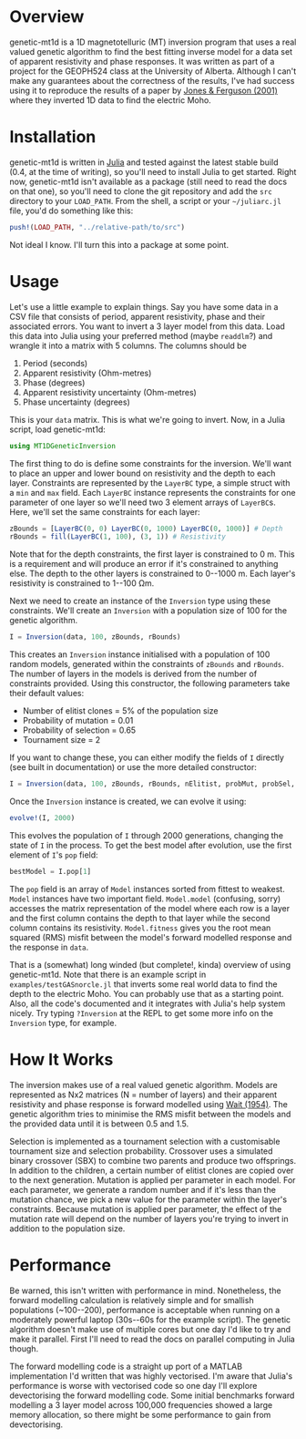 # Overview

genetic-mt1d is a 1D magnetotelluric (MT) inversion program that uses a real
valued genetic algorithm to find the best fitting inverse model for a data set
of apparent resistivity and phase responses. It was written as part of a project
for the GEOPH524 class at the University of Alberta. Although I can't make any
guarantees about the correctness of the results, I've had success using it to
reproduce the results of a paper by [Jones & Ferguson (2001)][electric-moho]
where they inverted 1D data to find the electric Moho.

[electric-moho]: http://www.nature.com/nature/journal/v409/n6818/abs/409331a0.html

# Installation

genetic-mt1d is written in [Julia][julia-lang] and tested against the latest
stable build (0.4, at the time of writing), so you'll need to install Julia to
get started. Right now, genetic-mt1d isn't available as a package (still need to
read the docs on that one), so you'll need to clone the git repository and add
the `src` directory to your `LOAD_PATH`. From the shell, a script or your
`~/juliarc.jl` file, you'd do something like this:

``` julia
push!(LOAD_PATH, "../relative-path/to/src")
```

Not ideal I know. I'll turn this into a package at some point.

[julia-lang]: http://julialang.org

# Usage

Let's use a little example to explain things. Say you have some data in a CSV
file that consists of period, apparent resistivity, phase and their associated
errors. You want to invert a 3 layer model from this data. Load this data into
Julia using your preferred method (maybe `readdlm`?)  and wrangle it into a
matrix with 5 columns. The columns should be

1. Period (seconds)
2. Apparent resistivity (Ohm-metres)
3. Phase (degrees)
4. Apparent resistivity uncertainty (Ohm-metres)
5. Phase uncertainty (degrees)

This is your `data` matrix. This is what we're going to invert. Now, in a Julia
script, load genetic-mt1d:

``` julia
using MT1DGeneticInversion
```

The first thing to do is define some constraints for the inversion. We'll want
to place an upper and lower bound on resistivity and the depth to each
layer. Constraints are represented by the `LayerBC` type, a simple struct with a
`min` and `max` field. Each `LayerBC` instance represents the constraints for
one parameter of one layer so we'll need two 3 element arrays of
`LayerBC`s. Here, we'll set the same constraints for each layer:

``` julia
zBounds = [LayerBC(0, 0) LayerBC(0, 1000) LayerBC(0, 1000)] # Depth
rBounds = fill(LayerBC(1, 100), (3, 1)) # Resistivity
```

Note that for the depth constraints, the first layer is constrained to 0 m. This
is a requirement and will produce an error if it's constrained to anything
else. The depth to the other layers is constrained to 0--1000 m. Each layer's
resistivity is constrained to 1--100 Ωm.

Next we need to create an instance of the `Inversion` type using these
constraints. We'll create an `Inversion` with a population size of 100 for the
genetic algorithm.

``` julia
I = Inversion(data, 100, zBounds, rBounds)
```

This creates an `Inversion` instance initialised with a population of 100 random
models, generated within the constraints of `zBounds` and `rBounds`. The number
of layers in the models is derived from the number of constraints
provided. Using this constructor, the following parameters take their default
values:

- Number of elitist clones = 5% of the population size
- Probability of mutation = 0.01
- Probability of selection = 0.65
- Tournament size = 2

If you want to change these, you can either modify the fields of `I` directly
(see built in documentation) or use the more detailed constructor:

``` julia
I = Inversion(data, 100, zBounds, rBounds, nElitist, probMut, probSel, tournSize)
```

Once the `Inversion` instance is created, we can evolve it using:

``` julia
evolve!(I, 2000)
```

This evolves the population of `I` through 2000 generations, changing the state
of `I` in the process. To get the best model after evolution, use the first
element of `I`'s `pop` field:

```julia
bestModel = I.pop[1]
```

The `pop` field is an array of `Model` instances sorted from fittest to
weakest. `Model` instances have two important field. `Model.model` (confusing,
sorry) accesses the matrix representation of the model where each row is a layer
and the first column contains the depth to that layer while the second column
contains its resistivity. `Model.fitness` gives you the root mean squared (RMS)
misfit between the model's forward modelled response and the response in `data`.

That is a (somewhat) long winded (but complete!, kinda) overview of using
genetic-mt1d. Note that there is an example script in
`examples/testGASnorcle.jl` that inverts some real world data to find the depth
to the electric Moho. You can probably use that as a starting point. Also, all
the code's documented and it integrates with Julia's help system nicely. Try
typing `?Inversion` at the REPL to get some more info on the `Inversion` type,
for example.

# How It Works

The inversion makes use of a real valued genetic algorithm. Models are
represented as Nx2 matrices (N = number of layers) and their apparent
resistivity and phase response is forward modelled using
[Wait (1954)][wait-recursion]. The genetic algorithm tries to minimise the RMS
misfit between the models and the provided data until it is between 0.5 and 1.5.

[wait-recursion]: http://library.seg.org/doi/abs/10.1190/1.1437994

Selection is implemented as a tournament selection with a customisable
tournament size and selection probability. Crossover uses a simulated binary
crossover (SBX) to combine two parents and produce two offsprings. In addition
to the children, a certain number of elitist clones are copied over to the next
generation. Mutation is applied per parameter in each model. For each parameter,
we generate a random number and if it's less than the mutation chance, we pick a
new value for the parameter within the layer's constraints. Because mutation is
applied per parameter, the effect of the mutation rate will depend on the number
of layers you're trying to invert in addition to the population size.


# Performance

Be warned, this isn't written with performance in mind. Nonetheless, the forward
modelling calculation is relatively simple and for smallish populations
(~100--200), performance is acceptable when running on a moderately powerful
laptop (30s--60s for the example script). The genetic algorithm doesn't make use
of multiple cores but one day I'd like to try and make it parallel. First I'll
need to read the docs on parallel computing in Julia though.

The forward modelling code is a straight up port of a MATLAB implementation I'd
written that was highly vectorised. I'm aware that Julia's performance is worse
with vectorised code so one day I'll explore devectorising the forward modelling
code. Some initial benchmarks forward modelling a 3 layer model across 100,000
frequencies showed a large memory allocation, so there might be some performance
to gain from devectorising.
